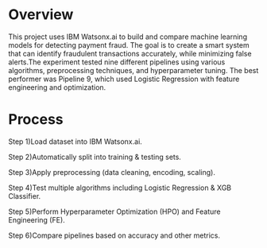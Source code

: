 # Overview
This project uses IBM Watsonx.ai to build and compare machine learning models for detecting payment fraud. The goal is to create a smart system that can identify fraudulent transactions accurately, while minimizing false alerts.The experiment tested nine different pipelines using various algorithms, preprocessing techniques, and hyperparameter tuning. The best performer was Pipeline 9, which used Logistic Regression with feature engineering and optimization.

# Process
Step 1)Load dataset into IBM Watsonx.ai.

Step 2)Automatically split into training & testing sets.

Step 3)Apply preprocessing (data cleaning, encoding, scaling).

Step 4)Test multiple algorithms including Logistic Regression & XGB Classifier.

Step 5)Perform Hyperparameter Optimization (HPO) and Feature Engineering (FE).

Step 6)Compare pipelines based on accuracy and other metrics.


